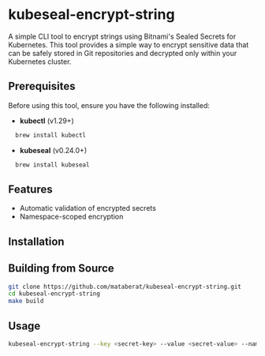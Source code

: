 # kubeseal-encrypt-string

A simple CLI tool to encrypt strings using Bitnami's Sealed Secrets for Kubernetes. This tool provides a simple way to encrypt sensitive data that can be safely stored in Git repositories and decrypted only within your Kubernetes cluster.

## Prerequisites

Before using this tool, ensure you have the following installed:

- **kubectl** (v1.29+)

```bash
  brew install kubectl
```

- **kubeseal** (v0.24.0+)

```bash
  brew install kubeseal
```

## Features

- Automatic validation of encrypted secrets
- Namespace-scoped encryption

## Installation

## Building from Source

```bash
git clone https://github.com/mataberat/kubeseal-encrypt-string.git
cd kubeseal-encrypt-string
make build
```

## Usage

```bash
kubeseal-encrypt-string --key <secret-key> --value <secret-value> --namespace <target-namespace>
```
